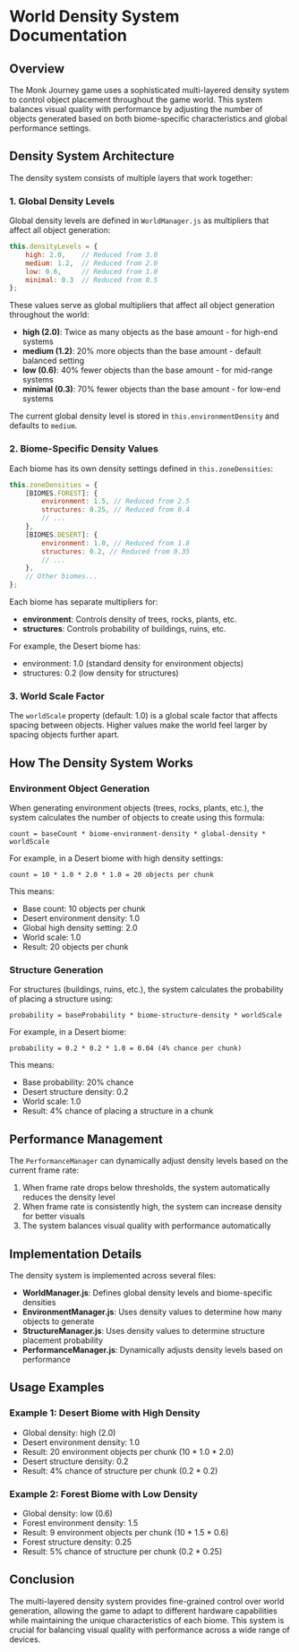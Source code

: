 # World Density System Documentation

## Overview

The Monk Journey game uses a sophisticated multi-layered density system to control object placement throughout the game world. This system balances visual quality with performance by adjusting the number of objects generated based on both biome-specific characteristics and global performance settings.

## Density System Architecture

The density system consists of multiple layers that work together:

### 1. Global Density Levels

Global density levels are defined in `WorldManager.js` as multipliers that affect all object generation:

```javascript
this.densityLevels = {
    high: 2.0,    // Reduced from 3.0
    medium: 1.2,  // Reduced from 2.0
    low: 0.6,     // Reduced from 1.0
    minimal: 0.3  // Reduced from 0.5
};
```

These values serve as global multipliers that affect all object generation throughout the world:

- **high (2.0)**: Twice as many objects as the base amount - for high-end systems
- **medium (1.2)**: 20% more objects than the base amount - default balanced setting
- **low (0.6)**: 40% fewer objects than the base amount - for mid-range systems
- **minimal (0.3)**: 70% fewer objects than the base amount - for low-end systems

The current global density level is stored in `this.environmentDensity` and defaults to `medium`.

### 2. Biome-Specific Density Values

Each biome has its own density settings defined in `this.zoneDensities`:

```javascript
this.zoneDensities = {
    [BIOMES.FOREST]: { 
        environment: 1.5, // Reduced from 2.5
        structures: 0.25, // Reduced from 0.4
        // ...
    },
    [BIOMES.DESERT]: { 
        environment: 1.0, // Reduced from 1.8
        structures: 0.2, // Reduced from 0.35
        // ...
    },
    // Other biomes...
};
```

Each biome has separate multipliers for:
- **environment**: Controls density of trees, rocks, plants, etc.
- **structures**: Controls probability of buildings, ruins, etc.

For example, the Desert biome has:
- environment: 1.0 (standard density for environment objects)
- structures: 0.2 (low density for structures)

### 3. World Scale Factor

The `worldScale` property (default: 1.0) is a global scale factor that affects spacing between objects. Higher values make the world feel larger by spacing objects further apart.

## How The Density System Works

### Environment Object Generation

When generating environment objects (trees, rocks, plants, etc.), the system calculates the number of objects to create using this formula:

```
count = baseCount * biome-environment-density * global-density * worldScale
```

For example, in a Desert biome with high density settings:
```
count = 10 * 1.0 * 2.0 * 1.0 = 20 objects per chunk
```

This means:
- Base count: 10 objects per chunk
- Desert environment density: 1.0
- Global high density setting: 2.0
- World scale: 1.0
- Result: 20 objects per chunk

### Structure Generation

For structures (buildings, ruins, etc.), the system calculates the probability of placing a structure using:

```
probability = baseProbability * biome-structure-density * worldScale
```

For example, in a Desert biome:
```
probability = 0.2 * 0.2 * 1.0 = 0.04 (4% chance per chunk)
```

This means:
- Base probability: 20% chance
- Desert structure density: 0.2
- World scale: 1.0
- Result: 4% chance of placing a structure in a chunk

## Performance Management

The `PerformanceManager` can dynamically adjust density levels based on the current frame rate:

1. When frame rate drops below thresholds, the system automatically reduces the density level
2. When frame rate is consistently high, the system can increase density for better visuals
3. The system balances visual quality with performance automatically

## Implementation Details

The density system is implemented across several files:

- **WorldManager.js**: Defines global density levels and biome-specific densities
- **EnvironmentManager.js**: Uses density values to determine how many objects to generate
- **StructureManager.js**: Uses density values to determine structure placement probability
- **PerformanceManager.js**: Dynamically adjusts density levels based on performance

## Usage Examples

### Example 1: Desert Biome with High Density

- Global density: high (2.0)
- Desert environment density: 1.0
- Result: 20 environment objects per chunk (10 * 1.0 * 2.0)
- Desert structure density: 0.2
- Result: 4% chance of structure per chunk (0.2 * 0.2)

### Example 2: Forest Biome with Low Density

- Global density: low (0.6)
- Forest environment density: 1.5
- Result: 9 environment objects per chunk (10 * 1.5 * 0.6)
- Forest structure density: 0.25
- Result: 5% chance of structure per chunk (0.2 * 0.25)

## Conclusion

The multi-layered density system provides fine-grained control over world generation, allowing the game to adapt to different hardware capabilities while maintaining the unique characteristics of each biome. This system is crucial for balancing visual quality with performance across a wide range of devices.